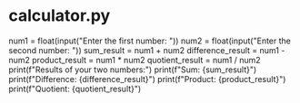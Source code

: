 # calculator.py
num1 = float(input("Enter the first number: "))
num2 = float(input("Enter the second number: "))
sum_result = num1 + num2
difference_result = num1 - num2
product_result = num1 * num2
quotient_result = num1 / num2
print(f"Results of your two numbers:")
print(f"Sum: {sum_result}") 
print(f"Difference: {difference_result}")
print(f"Product: {product_result}") 
print(f"Quotient: {quotient_result}") 
